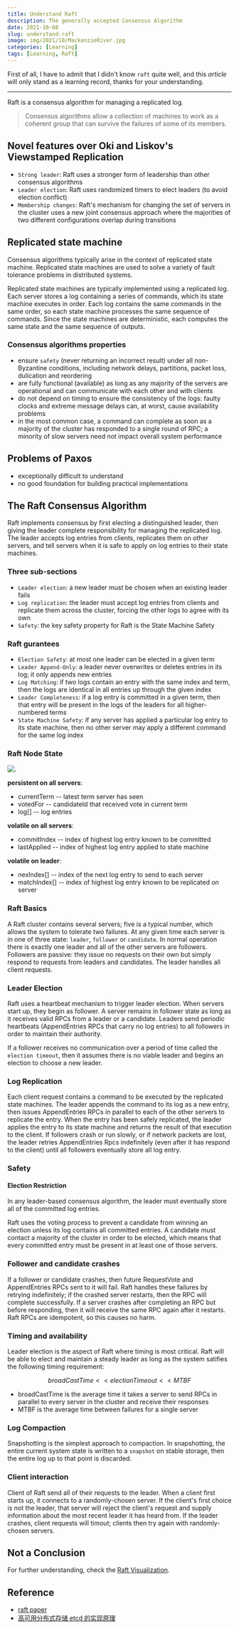 ```yaml
---
title: Understand Raft
description: The generally accepted Consensus Algorithm
date: 2021-10-08
slug: understand-raft
image: img/2021/10/MackenzieRiver.jpg
categories: [Learning]
tags: [Learning, Raft]
---
```


First of all, I have to admit that I didn't know `raft` quite well, and this _article_ will only stand as a learning record, thanks for your understanding.

---

Raft is a consensus algorithm for managing a replicated log.

> Consensus algorithms allow a collection of machines to work as a coherent group that can survive the failures of some of its members.

## Novel features over Oki and Liskov's Viewstamped Replication

- `Strong leader`: Raft uses a stronger form of leadership than other consensus algorithms
- `Leader election`: Raft uses randomized timers to elect leaders (to avoid election conflict)
- `Membership changes`: Raft's mechanism for changing the set of servers in the cluster uses a new joint consensus approach where the majorities of two different configurations overlap during transitions

## Replicated state machine

Consensus algorithms typically arise in the context of replicated state machine. Replicated state machines are used to solve a variety of fault tolerance problems in distributed systems.

Replicated state machines are typically implemented using a replicated log. Each server stores a log containing a series of commands, which its state machine executes in order. Each log contains the same commands in the same order, so each state machine processes the same sequence of commands. Since the state machines are deterministic, each computes the same state and the same sequence of outputs.

### Consensus algorithms properties

- ensure `safety` (never returning an incorrect result) under all non-Byzantine conditions, including network delays, partitions, packet loss, dulication and reordering
- are fully functional (available) as long as any majority of the servers are operational and can communicate with each other and with clients
- do not depend on timing to ensure the consistency of the logs: faulty clocks and extreme message delays can, at worst, cause availability problems
- in the most common case, a command can complete as soon as a majority of the cluster has responded to a single round of RPC; a minority of slow servers need not impact overall system performance

## Problems of Paxos

- exceptionally difficult to understand
- no good foundation for building practical implementations

## The Raft Consensus Algorithm

Raft implements consensus by first electing a distinguished leader, then giving the leader complete responsibility for managing the replicated log. The leader accepts log entries from clients, replicates them on other servers, and tell servers when it is safe to apply on log entries to their state machines.

### Three sub-sections

- `Leader election`: a new leader must be chosen when an existing leader fails
- `Log replication`: the leader must accept log entries from clients and replicate them across the cluster, forcing the other logs to agree with its own
- `Safety`: the key safety property for Raft is the State Machine Safety

### Raft gurantees

- `Election Safety`: at most one leader can be elected in a given term
- `Leader Append-Only`: a leader never overwrites or deletes entries in its log; it only appends new entries
- `Log Matching`: if two logs contain an entry with the same index and term, then the logs are identical in all entries up through the given index
- `Leader Completeness`: if a log entry is committed in a given term, then that entry will be present in the logs of the leaders for all higher-numbered terms
- `State Machine Safety`: if any server has applied a particular log entry to its state machine, then no other server may apply a different command for the same log index

### Raft Node State

![.](img/2021/10/raft-state.png)

**persistent on all servers**:

- currentTerm -- latest term server has seen
- votedFor -- candidateId that received vote in current term
- log[] -- log entries

**volatile on all servers**:

- commitIndex -- index of highest log entry known to be committed
- lastApplied -- index of highest log entry applied to state machine

**volatile on leader**:

- nexIndex[] -- index of the next log entry to send to each server
- matchIndex[] -- index of highest log entry known to be replicated on server

### Raft Basics

A Raft cluster contains several servers; five is a typical number, which allows the system to tolerate two failures. At any given time each server is in one of three state: `leader`, `follower` or `candidate`. In normal operation there is exactly one leader and all of the other servers are followers. Followers are passive: they issue no requests on their own but simply respond to requests from leaders and candidates. The leader handles all client requests.

### Leader Election

Raft uses a heartbeat mechanism to trigger leader election. When servers start up, they begin as follower. A server remains in follower state as long as it receives valid RPCs from a leader or a candidate. Leaders send periodic heartbeats (AppendEntries RPCs that carry no log entries) to all followers in order to maintain their authority.

If a follower receives no communication over a period of time called the `election timeout`, then it assumes there is no viable leader and begins an election to choose a new leader.

### Log Replication

Each client request contains a command to be executed by the replicated state machines. The leader appends the command to its log as a new entry, then issues AppendEntries RPCs in parallel to each of the other servers to replicate the entry. When the entry has been safely replicated, the leader applies the entry to its state machine and returns the result of that execution to the client. If followers crash or run slowly, or if network packets are lost, the leader retries AppendEntries Rpcs indefinitely (even after it has respond to the client) until all followers eventually store all log entry.

### Safety

#### Election Restriction

In any leader-based consensus algorithm, the leader must eventually store all of the committed log entries.

Raft uses the voting process to prevent a candidate from winning an election unless its log contains all committed entries. A candidate must contact a majority of the cluster in order to be elected, which means that every committed entry must be present in at least one of those servers.

### Follower and candidate crashes

If a follower or candidate crashes, then future RequestVote and AppendEntries RPCs sent to it will fail. Raft handles these failures by retrying indefinitely; if the crashed server restarts, then the RPC will complete successfully. If a server crashes after completing an RPC but before responding, then it will receive the same RPC again after it restarts. Raft RPCs are idempotent, so this causes no harm.

### Timing and availability

Leader election is the aspect of Raft where timing is most critical. Raft will be able to elect and maintain a steady leader as long as the system satifies the following timing requirement:

$$broadCastTime << electionTimeout << MTBF$$

- broadCastTime is the average time it takes a server to send RPCs in parallel to every server in the cluster and receive their responses
- MTBF is the average time between failures for a single server

### Log Compaction

Snapshotting is the simplest approach to compaction. In snapshotting, the entire current system state is written to a `snapshot` on stable storage, then the entire log up to that point is discarded.

### Client interaction

Client of Raft send all of their requests to the leader. When a client first starts up, it connects to a randomly-chosen server. If the client's first choice is not the leader, that server will reject the client's request and supply information about the most recent leader it has heard from. If the leader crashes, client requests will timout; clients then try again with randomly-chosen servers.

## Not a Conclusion

For further understanding, check the [Raft Visualization](https://raft.github.io/).

## Reference

- [raft paper](https://raft.github.io/raft.pdf)
- [高可用分布式存储 etcd 的实现原理](https://draveness.me/etcd-introduction/)
